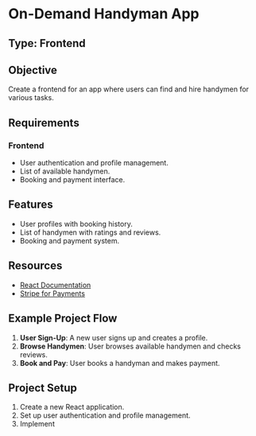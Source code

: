 # On-Demand Handyman App

## Type: Frontend

## Objective

Create a frontend for an app where users can find and hire handymen for various tasks.

## Requirements

### Frontend
- User authentication and profile management.
- List of available handymen.
- Booking and payment interface.

## Features

- User profiles with booking history.
- List of handymen with ratings and reviews.
- Booking and payment system.

## Resources

- [React Documentation](https://reactjs.org/docs/getting-started.html)
- [Stripe for Payments](https://stripe.com/docs)

## Example Project Flow

1. **User Sign-Up**: A new user signs up and creates a profile.
2. **Browse Handymen**: User browses available handymen and checks reviews.
3. **Book and Pay**: User books a handyman and makes payment.

## Project Setup

1. Create a new React application.
2. Set up user authentication and profile management.
3. Implement
